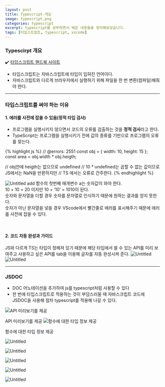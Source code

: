 ```yaml
---
layout: post
title: Typescript-개요
image: typescript.png
categories: typescript
excerpt: typescript를 공부하면서 배운 내용들을 정리해보았습니다.
tags: [타입스트립트, typescript, vscode]
---
```


### Typescirpt 개요

✔️ [타입스크립트 핸드북 사이트](https://www.typescriptlang.org/ko/docs/handbook/intro.html)

- 타입스크립트는 자바스크립트에 타입이 입혀진 언어이다.
- 자바스크립트와 다르게 브라우저에서 실행하기 위해 파일을 한 번 변환(컴파일)해줘야 한다.
  <br />

---

### 타입스크립트를 써야 하는 이유

#### 1. 에러를 사전에 잡을 수 있음(정적 타입 검사)

- 프로그램을 실행시키지 않으면서 코드의 오류를 검출하는 것을 **정적 검사**라고 한다.
- TypeScript는 프로그램을 실행시키기 전에 값의 종류를 기반으로 프로그램의 오류를 찾는다.

{% highlight js %}
// @errors: 2551
const obj = { width: 10, height: 15 };
const area = obj.width \* obj.heigth;

// obj안에 heigth는 없으므로 undefined
// 10 \* undefined는 곱할 수 없는 값이므로 JS에서는 NaN을 반환하지만
// TS 에서는 오류로 간주한다.
{% endhighlight %}
<br/>

![Untitled](https://s3-us-west-2.amazonaws.com/secure.notion-static.com/83bd34fe-9969-475b-b29f-69e7fbac1f66/Untitled.png)
add 함수의 첫번째 매개변수 a는 숫자값이 와야 한다.  
10 + 10 = 20 이지만 10 + ‘10’ = 1010이 된다.  
숫자와 문자열을 더할 경우 숫자를 문자열로 인식하기 때문에 원하는 결과를 얻지 못한다.  
숫자가 아닌 문자열을 넣을 경우 VScode에서 빨간줄로 에러를 표시해주기 때문에 에러를 사전에 잡을 수 있다.

<br/>

#### 2. 코드 자동 완성과 가이드

JS와 다르게 TS는 타입이 정해져 있기 때문에 해당 타입에서 쓸 수 있는 API를 미리 보여주고 사용하고 싶은 API를 tab을 이용해 글자를 자동 완성시켜 준다.
![Untitled](https://s3-us-west-2.amazonaws.com/secure.notion-static.com/852323c5-a3b5-4ce1-87e2-b37e0b7195da/Untitled.png)
![Untitled](https://s3-us-west-2.amazonaws.com/secure.notion-static.com/30142d12-6571-4b5b-8969-e2514a1dd630/Untitled.png)
<br />

---

### JSDOC

- DOC 어노테이션을 추가하여 js를 typescript처럼 사용할 수 있다
- 한 번에 타입스크립트로 적용하는 것이 부담스러울 때 자바스크립트 코드에 JSDOC을 사용해 점차 typescript를 적용해 나갈 수 있다.

![API 미리보기를 제공](https://s3-us-west-2.amazonaws.com/secure.notion-static.com/f8e55901-a9de-4dca-97f0-ad715fecc20a/Untitled.png)

API 미리보기를 제공
![함수에 대한 타입 정보 제공](https://s3-us-west-2.amazonaws.com/secure.notion-static.com/f26f9591-b530-4599-8695-a60547817437/Untitled.png)

함수에 대한 타입 정보 제공


![Untitled](https://s3-us-west-2.amazonaws.com/secure.notion-static.com/cde9c39c-7d5c-4763-9556-12d577488639/Untitled.png)

![Untitled](https://s3-us-west-2.amazonaws.com/secure.notion-static.com/0eb626ef-5b29-464b-ae4f-55ac1e7c686e/Untitled.png)

![Untitled](https://s3-us-west-2.amazonaws.com/secure.notion-static.com/880fc5d6-13b4-481e-b66b-ef41a3974d80/Untitled.png)

![Untitled](https://s3-us-west-2.amazonaws.com/secure.notion-static.com/dec43d1f-edfc-47fe-875b-b79272d2b6fd/Untitled.png)

![Untitled](https://s3-us-west-2.amazonaws.com/secure.notion-static.com/20cef2fe-64e8-4a95-bbb9-8df15cf74b9f/Untitled.png)
